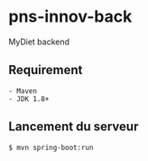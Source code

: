 # pns-innov-back
MyDiet backend

## Requirement
	- Maven
	- JDK 1.8+
	
## Lancement du serveur

	$ mvn spring-boot:run
	